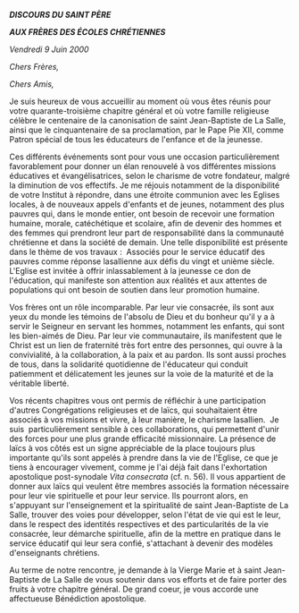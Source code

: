 ***DISCOURS DU SAINT PÈRE***

***AUX FRÈRES DES ÉCOLES CHRÉTIENNES***

*Vendredi 9 Juin 2000*

*Chers Frères,*

*Chers Amis,*

Je suis heureux de vous accueillir au moment où vous êtes réunis pour votre quarante-troisième chapitre général et où votre famille religieuse célèbre le centenaire de la canonisation de saint Jean-Baptiste de La Salle, ainsi que le cinquantenaire de sa proclamation, par le Pape Pie XII, comme Patron spécial de tous les éducateurs de l'enfance et de la jeunesse.

Ces différents événements sont pour vous une occasion particulièrement favorablement pour donner un élan renouvelé à vos différentes missions éducatives et évangélisatrices, selon le charisme de votre fondateur, malgré la diminution de vos effectifs. Je me réjouis notamment de la disponibilité de votre Institut à répondre, dans une étroite communion avec les Eglises locales, à de nouveaux appels d'enfants et de jeunes, notamment des plus pauvres qui, dans le monde entier, ont besoin de recevoir une formation humaine, morale, catéchétique et scolaire, afin de devenir des hommes et des femmes qui prendront leur part de responsabilité dans la communauté chrétienne et dans la société de demain. Une telle disponibilité est présente dans le thème de vos travaux :  Associés pour le service éducatif des pauvres comme réponse lasallienne aux défis du vingt et unième siècle. L'Eglise est invitée à offrir inlassablement à la jeunesse ce don de l'éducation, qui manifeste son attention aux réalités et aux attentes de populations qui ont besoin de soutien dans leur promotion humaine.

Vos frères ont un rôle incomparable. Par leur vie consacrée, ils sont aux yeux du monde les témoins de l'absolu de Dieu et du bonheur qu'il y a à servir le Seigneur en servant les hommes, notamment les enfants, qui sont les bien-aimés de Dieu. Par leur vie communautaire, ils manifestent que le Christ est un lien de fraternité très fort entre des personnes, qui ouvre à la convivialité, à la collaboration, à la paix et au pardon. Ils sont aussi proches de tous, dans la solidarité quotidienne de l'éducateur qui conduit patiemment et délicatement les jeunes sur la voie de la maturité et de la véritable liberté.

Vos récents chapitres vous ont permis de réfléchir à une participation d'autres Congrégations religieuses et de laïcs, qui souhaitaient être associés à vos missions et vivre, à leur manière, le charisme lasallien.  Je  suis  particulièrement sensible à ces collaborations, qui permettent d'unir des forces pour une plus grande efficacité missionnaire. La présence de laïcs à vos côtés est un signe appréciable de la place toujours plus importante qu'ils sont appelés à prendre dans la vie de l'Eglise, ce que je tiens à encourager vivement, comme je l'ai déjà fait dans l'exhortation apostolique post-synodale *Vita consecrata* (cf. n. 56). Il vous appartient de donner aux laïcs qui veulent être membres associés la formation nécessaire pour leur vie spirituelle et pour leur service. Ils pourront alors, en s'appuyant sur l'enseignement et la spiritualité de saint Jean-Baptiste de La Salle, trouver des voies pour développer, selon l'état de vie qui est le leur, dans le respect des identités respectives et des particularités de la vie consacrée, leur démarche spirituelle, afin de la mettre en pratique dans le service éducatif qui leur sera confié, s'attachant à devenir des modèles d'enseignants chrétiens.

Au terme de notre rencontre, je demande à la Vierge Marie et à saint Jean-Baptiste de La Salle de vous soutenir dans vos efforts et de faire porter des fruits à votre chapitre général. De grand coeur, je vous accorde une affectueuse Bénédiction apostolique.